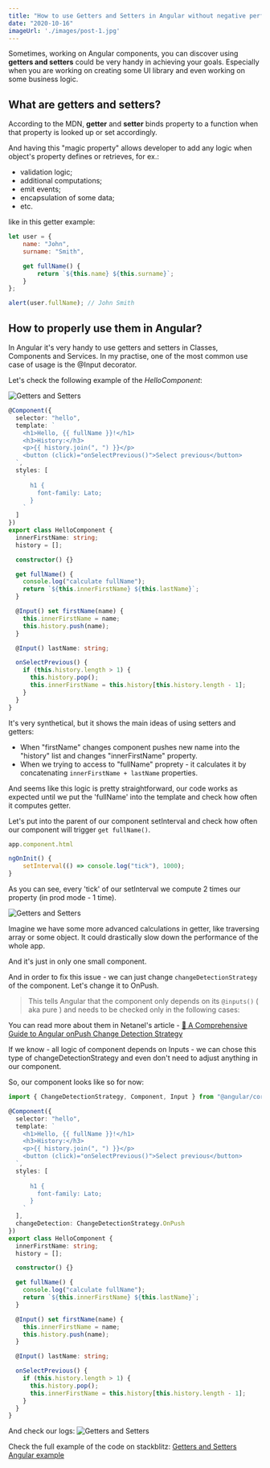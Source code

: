 ```yaml
---
title: "How to use Getters and Setters in Angular without negative performance impact?"
date: "2020-10-16"
imageUrl: './images/post-1.jpg'
---
```


Sometimes, working on Angular components, you can discover using **getters and setters** could be very handy in achieving your goals. Especially when you are working on creating some UI library and even  working on some business logic. 

## What are getters and setters? 

According to the MDN, **getter**  and **setter** binds property to a function when that property is looked up or set accordingly. 

And having this "magic property" allows developer to add any logic when object's property defines or retrieves, for ex.: 

 - validation logic;
 - additional computations;
 - emit events;
 - encapsulation of some data;
 - etc.

like in this getter example: 

```js script
let user = {
    name: "John", 
    surname: "Smith", 

    get fullName() {
        return `${this.name} ${this.surname}`;
    }
};

alert(user.fullName); // John Smith
```

## How to properly use them in Angular?
In Angular it's very handy to use getters and setters in Classes, Components and Services.
In my practise, one of the most common use case of usage is the @Input decorator. 

Let's check the following example of the *HelloComponent*: 

![Getters and Setters](../images/getters/1.gif#centered)

```ts script 
@Component({
  selector: "hello",
  template: `
    <h1>Hello, {{ fullName }}!</h1>
    <h3>History:</h3>
    <p>{{ history.join(", ") }}</p>
    <button (click)="onSelectPrevious()">Select previous</button>
  `,
  styles: [
    `
      h1 {
        font-family: Lato;
      }
    `
  ]
})
export class HelloComponent {
  innerFirstName: string;
  history = [];

  constructor() {}

  get fullName() {
    console.log("calculate fullName");
    return `${this.innerFirstName} ${this.lastName}`;
  }

  @Input() set firstName(name) {
    this.innerFirstName = name;
    this.history.push(name);
  }

  @Input() lastName: string;

  onSelectPrevious() {
    if (this.history.length > 1) {
      this.history.pop();
      this.innerFirstName = this.history[this.history.length - 1];
    }
  }
}
```

It's very synthetical, but it shows the main ideas of using setters and getters: 

 - When "firstName" changes component pushes new name into the "history" list and changes "innerFirstName" property.
 - When we trying to access to "fullName" proprety - it calculates it by concatenating `innerFirstName + lastName` properties. 


And seems like this logic is pretty straightforward, our code works as expected until we put the 'fullName' into the template and check how often it computes getter.

Let's put into the parent of our component setInterval and check how often our component will trigger `get fullName()`.

```ts code 
app.component.html

ngOnInit() {
    setInterval(() => console.log("tick"), 1000);
}
```

As you can see, every 'tick' of our setInterval we compute 2 times our property (in prod mode - 1 time).

![Getters and Setters](../images/getters/2.gif#centered)

Imagine we have some more advanced calculations in getter, like traversing array or some object. It could drastically slow down the performance of the whole app.

And it's just in only one small component. 

And in order to fix this issue - we can just change `changeDetectionStrategy` of the component. Let's change it to OnPush. 

> This tells Angular that the component only depends on its  `@inputs()`
> ( aka pure ) and needs to be checked only in the following cases:

You can read more about them in Netanel's article - [🚀 A Comprehensive Guide to Angular onPush Change Detection Strategy](https://netbasal.com/a-comprehensive-guide-to-angular-onpush-change-detection-strategy-5bac493074a4)

If we know - all logic of component depends on Inputs - we can chose this type of changeDetectionStrategy and even don't need to adjust anything in our component. 

So, our component looks like so for now: 

```ts code
import { ChangeDetectionStrategy, Component, Input } from "@angular/core";

@Component({
  selector: "hello",
  template: `
    <h1>Hello, {{ fullName }}!</h1>
    <h3>History:</h3>
    <p>{{ history.join(", ") }}</p>
    <button (click)="onSelectPrevious()">Select previous</button>
  `,
  styles: [
    `
      h1 {
        font-family: Lato;
      }
    `
  ],
  changeDetection: ChangeDetectionStrategy.OnPush
})
export class HelloComponent {
  innerFirstName: string;
  history = [];

  constructor() {}

  get fullName() {
    console.log("calculate fullName");
    return `${this.innerFirstName} ${this.lastName}`;
  }

  @Input() set firstName(name) {
    this.innerFirstName = name;
    this.history.push(name);
  }

  @Input() lastName: string;

  onSelectPrevious() {
    if (this.history.length > 1) {
      this.history.pop();
      this.innerFirstName = this.history[this.history.length - 1];
    }
  }
}
```

And check our logs: 
![Getters and Setters](../images/getters/3.gif#centered)


Check the full example of the code on stackblitz:  [Getters and Setters Angular example](https://stackblitz.com/edit/angular-getters-setters-bgaq44?)
